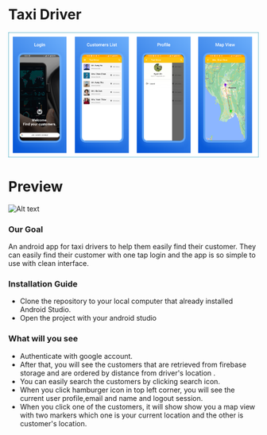 Taxi Driver
===========

![Alt text](https://github.com/Kyawkk/Taxi_Driver/blob/d62530976d62e1c70a28ee4a4ec74234988fe22b/screenshots/design.png "a title")

# Preview
![Alt text](https://github.com/Kyawkk/Taxi_Driver/blob/0582b46674d1446c6d01b5ec0934078b3cc8ec02/screenshots/design.gif "a title")

### Our Goal
An android app for taxi drivers to help them easily find their customer. They can easily find their customer with one tap login and
the app is so simple to use with clean interface.

### Installation Guide
- Clone the repository to your local computer that already installed Android Studio.
- Open the project with your android studio

### What will you see
- Authenticate with google account.
- After that, you will see the customers that are retrieved from firebase storage and are ordered by distance from driver's location .
- You can easily search the customers by clicking search icon.
- When you click hamburger icon in top left corner, you will see the current user profile,email and name and logout session.
- When you click one of the customers, it will show show you a map view with two markers which one is your current location and the other is customer's location.
